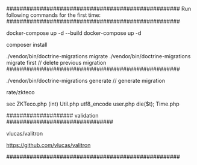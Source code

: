 ####################################################
Run following commands for the first time:
####################################################

docker-compose up -d --build 
docker-compose up -d

composer install

./vendor/bin/doctrine-migrations migrate
./vendor/bin/doctrine-migrations migrate first  // delete previous migration
####################################################


./vendor/bin/doctrine-migrations generate   // generate migration



rate/zkteco

sec         ZKTeco.php
(int)       Util.php
utf8_encode user.php
die($t);    Time.php




####################  validation ################################


vlucas/valitron

https://github.com/vlucas/valitron

####################################################